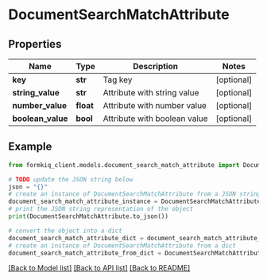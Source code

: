 # DocumentSearchMatchAttribute


## Properties

Name | Type | Description | Notes
------------ | ------------- | ------------- | -------------
**key** | **str** | Tag key | [optional] 
**string_value** | **str** | Attribute with string value | [optional] 
**number_value** | **float** | Attribute with number value | [optional] 
**boolean_value** | **bool** | Attribute with boolean value | [optional] 

## Example

```python
from formkiq_client.models.document_search_match_attribute import DocumentSearchMatchAttribute

# TODO update the JSON string below
json = "{}"
# create an instance of DocumentSearchMatchAttribute from a JSON string
document_search_match_attribute_instance = DocumentSearchMatchAttribute.from_json(json)
# print the JSON string representation of the object
print(DocumentSearchMatchAttribute.to_json())

# convert the object into a dict
document_search_match_attribute_dict = document_search_match_attribute_instance.to_dict()
# create an instance of DocumentSearchMatchAttribute from a dict
document_search_match_attribute_from_dict = DocumentSearchMatchAttribute.from_dict(document_search_match_attribute_dict)
```
[[Back to Model list]](../README.md#documentation-for-models) [[Back to API list]](../README.md#documentation-for-api-endpoints) [[Back to README]](../README.md)


